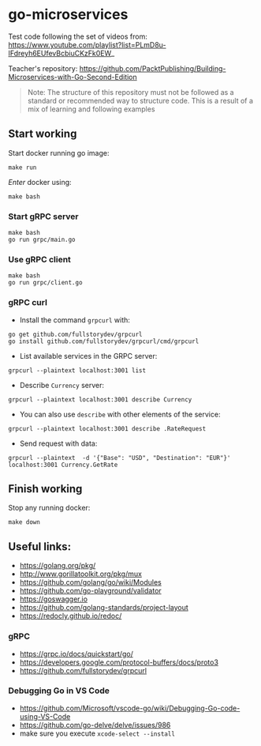 # go-microservices

Test code following the set of videos from:  https://www.youtube.com/playlist?list=PLmD8u-IFdreyh6EUfevBcbiuCKzFk0EW_

Teacher's repository: https://github.com/PacktPublishing/Building-Microservices-with-Go-Second-Edition


> Note: The structure of this repository must not be followed as a standard or recommended way to structure code. This is a result of a mix of learning and following examples

## Start working

Start docker running go image:

```
make run
```

_Enter_ docker using:

```
make bash
```

### Start gRPC server

```
make bash
go run grpc/main.go
```

### Use gRPC client

```
make bash
go run grpc/client.go
```

### gRPC curl

- Install the command `grpcurl` with:

```
go get github.com/fullstorydev/grpcurl
go install github.com/fullstorydev/grpcurl/cmd/grpcurl
```

- List available services in the GRPC server:

```
grpcurl --plaintext localhost:3001 list
```

- Describe `Currency` server:

```
grpcurl --plaintext localhost:3001 describe Currency
```

- You can also use `describe` with other elements of the service:

```
grpcurl --plaintext localhost:3001 describe .RateRequest
```

- Send request with data:
```
grpcurl --plaintext  -d '{"Base": "USD", "Destination": "EUR"}' localhost:3001 Currency.GetRate
```

## Finish working

Stop any running docker:

```
make down
```

## Useful links:

- https://golang.org/pkg/
- http://www.gorillatoolkit.org/pkg/mux
- https://github.com/golang/go/wiki/Modules
- https://github.com/go-playground/validator
- https://goswagger.io
- https://github.com/golang-standards/project-layout
- https://redocly.github.io/redoc/

### gRPC
- https://grpc.io/docs/quickstart/go/
- https://developers.google.com/protocol-buffers/docs/proto3
- https://github.com/fullstorydev/grpcurl


### Debugging Go in VS Code

- https://github.com/Microsoft/vscode-go/wiki/Debugging-Go-code-using-VS-Code
- https://github.com/go-delve/delve/issues/986
- make sure you execute `xcode-select --install`

